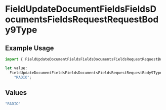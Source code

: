 # FieldUpdateDocumentFieldsFieldsDocumentsFieldsRequestRequestBody9Type

## Example Usage

```typescript
import { FieldUpdateDocumentFieldsFieldsDocumentsFieldsRequestRequestBody9Type } from "@documenso/sdk-typescript/models/operations";

let value:
  FieldUpdateDocumentFieldsFieldsDocumentsFieldsRequestRequestBody9Type =
    "RADIO";
```

## Values

```typescript
"RADIO"
```